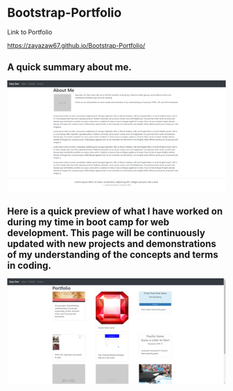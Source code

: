 # Bootstrap-Portfolio

Link to Portfolio

https://zayazaw67.github.io/Bootstrap-Portfolio/

## A quick summary about me.

!["MainPage"](readme/main.PNG)

## Here is a quick preview of what I have worked on during my time in boot camp for web development. This page will be continuously updated with new projects and demonstrations of my understanding of the concepts and terms in coding.

!["PortfolioOverview"](readme/portfolio.PNG)
